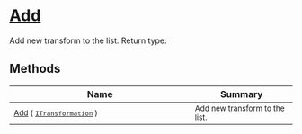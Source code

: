 # [Add](./SequentialTransformPipeline-100663508.md)

Add new transform to the list.
Return type:
## Methods

| Name | Summary | 
| --- | --- | 
| <sub>[Add](./SequentialTransformPipeline-100663508.md) ( [`ITransformation`](./../../ITransformation.md) )</sub><img width=200/>| <sub>Add new transform to the list.</sub>| <br>



